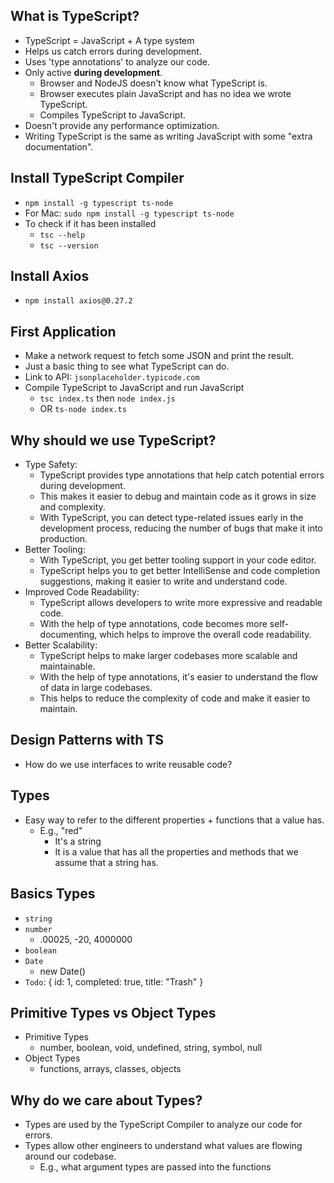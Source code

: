 ## What is TypeScript?

- TypeScript = JavaScript + A type system
- Helps us catch errors during development.
- Uses 'type annotations' to analyze our code.
- Only active **during development**.
  - Browser and NodeJS doesn't know what TypeScript is.
  - Browser executes plain JavaScript and has no idea we wrote TypeScript.
  - Compiles TypeScript to JavaScript.
- Doesn't provide any performance optimization.
- Writing TypeScript is the same as writing JavaScript with some "extra documentation".

## Install TypeScript Compiler

- `npm install -g typescript ts-node`
- For Mac: `sudo npm install -g typescript ts-node`
- To check if it has been installed
  - `tsc --help`
  - `tsc --version`

## Install Axios

- `npm install axios@0.27.2`

## First Application

- Make a network request to fetch some JSON and print the result.
- Just a basic thing to see what TypeScript can do.
- Link to API: `jsonplaceholder.typicode.com`
- Compile TypeScript to JavaScript and run JavaScript
  - `tsc index.ts` then `node index.js`
  - OR `ts-node index.ts`

## Why should we use TypeScript?

- Type Safety: 
    - TypeScript provides type annotations that help catch potential errors during development. 
    - This makes it easier to debug and maintain code as it grows in size and complexity. 
    - With TypeScript, you can detect type-related issues early in the development process, reducing the number of bugs that make it into production.
- Better Tooling: 
    - With TypeScript, you get better tooling support in your code editor. 
    - TypeScript helps you to get better IntelliSense and code completion suggestions, making it easier to write and understand code.
- Improved Code Readability: 
    - TypeScript allows developers to write more expressive and readable code. 
    - With the help of type annotations, code becomes more self-documenting, which helps to improve the overall code readability.
- Better Scalability: 
    - TypeScript helps to make larger codebases more scalable and maintainable. 
    - With the help of type annotations, it's easier to understand the flow of data in large codebases. 
    - This helps to reduce the complexity of code and make it easier to maintain.

## Design Patterns with TS

- How do we use interfaces to write reusable code?

## Types

- Easy way to refer to the different properties + functions that a value has.
  - E.g., "red"
    - It's a string
    - It is a value that has all the properties and methods that we assume that a string has.
  
## Basics Types

- `string`
- `number`
  - .00025, -20, 4000000
- `boolean`
- `Date`
  - new Date()
- `Todo`: { id: 1, completed: true, title: "Trash" }

## Primitive Types vs Object Types

- Primitive Types
  - number, boolean, void, undefined, string, symbol, null
- Object Types
  - functions, arrays, classes, objects

## Why do we care about Types?

- Types are used by the TypeScript Compiler to analyze our code for errors.
- Types allow other engineers to understand what values are flowing around our codebase.
  - E.g., what argument types are passed into the functions

